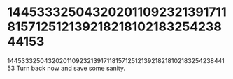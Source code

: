 # 14453332504320201109232139171181571251213921821810218325423844153
14453332504320201109232139171181571251213921821810218325423844153
Turn back now and save some sanity.

